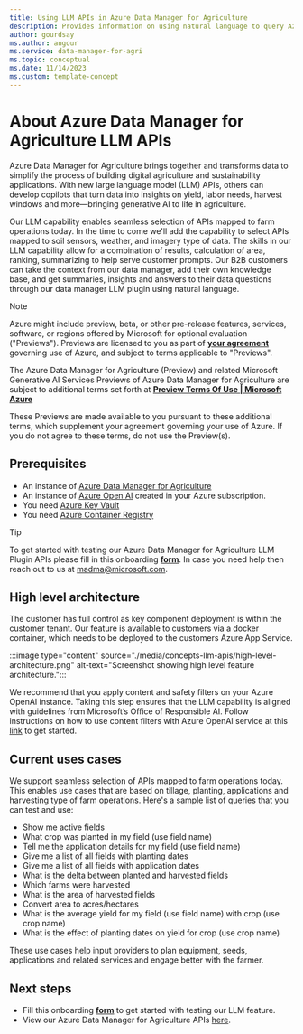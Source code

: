 ```yaml
---
title: Using LLM APIs in Azure Data Manager for Agriculture
description: Provides information on using natural language to query Azure Data Manager for Agriculture APIs 
author: gourdsay
ms.author: angour
ms.service: data-manager-for-agri
ms.topic: conceptual
ms.date: 11/14/2023
ms.custom: template-concept
---
```


# About Azure Data Manager for Agriculture LLM APIs

Azure Data Manager for Agriculture brings together and transforms data to simplify the process of building digital agriculture and sustainability applications. With new large language model (LLM) APIs, others can develop copilots that turn data into insights on yield, labor needs, harvest windows and more—bringing generative AI to life in agriculture.

Our LLM capability enables seamless selection of APIs mapped to farm operations today. In the time to come we'll add the capability to select APIs mapped to soil sensors, weather, and imagery type of data. The skills in our LLM capability allow for a combination of results, calculation of area, ranking, summarizing to help serve customer prompts. Our B2B customers can take the context from our data manager, add their own knowledge base, and get summaries, insights and answers to their data questions through our data manager LLM plugin using natural language.

> [!NOTE]
>Azure might include preview, beta, or other pre-release features, services, software, or regions offered by Microsoft for optional evaluation ("Previews"). Previews are licensed to you as part of [**your agreement**](https://azure.microsoft.com/support) governing use of Azure, and subject to terms applicable to "Previews".
>
>The Azure Data Manager for Agriculture (Preview) and related Microsoft Generative AI Services Previews of Azure Data Manager for Agriculture are subject to additional terms set forth at [**Preview Terms Of Use | Microsoft Azure**](https://azure.microsoft.com/support/legal/preview-supplemental-terms/)
>
>These Previews are made available to you pursuant to these additional terms, which supplement your agreement governing your use of Azure. If you do not agree to these terms, do not use the Preview(s).

## Prerequisites
- An instance of [Azure Data Manager for Agriculture](quickstart-install-data-manager-for-agriculture.md)
- An instance of [Azure Open AI](../ai-services/openai/how-to/create-resource.md) created in your Azure subscription.
- You need [Azure Key Vault](../key-vault/general/quick-create-portal.md)
- You need [Azure Container Registry](../container-registry/container-registry-get-started-portal.md)

> [!TIP]
>To get started with testing our Azure Data Manager for Agriculture LLM Plugin APIs please fill in this onboarding [**form**](https://forms.office.com/r/W4X381q2rd). In case you need help then reach out to us at madma@microsoft.com.

## High level architecture 
The customer has full control as key component deployment is within the customer tenant.  Our feature is available to customers via a docker container, which needs to be deployed to the customers Azure App Service. 

:::image type="content" source="./media/concepts-llm-apis/high-level-architecture.png" alt-text="Screenshot showing high level feature architecture.":::

We recommend that you apply content and safety filters on your Azure OpenAI instance. Taking this step ensures that the LLM capability is aligned with guidelines from Microsoft’s Office of Responsible AI. Follow instructions on how to use content filters with Azure OpenAI service at this [link](../ai-services/openai/how-to/content-filters.md) to get started.

## Current uses cases

We support seamless selection of APIs mapped to farm operations today. This enables use cases that are based on tillage, planting, applications and harvesting type of farm operations. Here's a sample list of queries that you can test and use: 

* Show me active fields
* What crop was planted in my field (use field name) 
* Tell me the application details for my field (use field name)
* Give me a list of all fields with planting dates
* Give me a list of all fields with application dates
* What is the delta between planted and harvested fields
* Which farms were harvested
* What is the area of harvested fields
* Convert area to acres/hectares 
* What is the average yield for my field (use field name) with crop (use crop name)
* What is the effect of planting dates on yield for crop (use crop name) 

These use cases help input providers to plan equipment, seeds, applications and related services and engage better with the farmer.

## Next steps

* Fill this onboarding [**form**](https://forms.office.com/r/W4X381q2rd) to get started with testing our LLM feature.
* View our Azure Data Manager for Agriculture APIs [here](/rest/api/data-manager-for-agri).